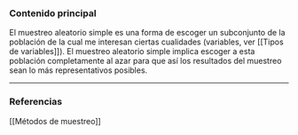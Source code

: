 ### Contenido principal

El muestreo aleatorio simple es una forma de escoger un subconjunto de la población de la cual me interesan ciertas cualidades (variables, ver [[Tipos de variables]]). El muestreo aleatorio simple implica escoger a esta población completamente al azar para que así los resultados del muestreo sean lo más representativos posibles.


--- 
### Referencias
[[Métodos de muestreo]]